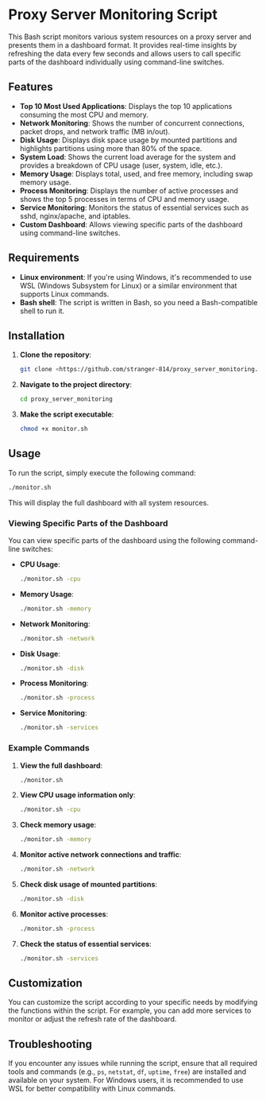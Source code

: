 # Proxy Server Monitoring Script

This Bash script monitors various system resources on a proxy server and presents them in a dashboard format. It provides real-time insights by refreshing the data every few seconds and allows users to call specific parts of the dashboard individually using command-line switches.

## Features
- **Top 10 Most Used Applications**: Displays the top 10 applications consuming the most CPU and memory.
- **Network Monitoring**: Shows the number of concurrent connections, packet drops, and network traffic (MB in/out).
- **Disk Usage**: Displays disk space usage by mounted partitions and highlights partitions using more than 80% of the space.
- **System Load**: Shows the current load average for the system and provides a breakdown of CPU usage (user, system, idle, etc.).
- **Memory Usage**: Displays total, used, and free memory, including swap memory usage.
- **Process Monitoring**: Displays the number of active processes and shows the top 5 processes in terms of CPU and memory usage.
- **Service Monitoring**: Monitors the status of essential services such as sshd, nginx/apache, and iptables.
- **Custom Dashboard**: Allows viewing specific parts of the dashboard using command-line switches.

## Requirements
- **Linux environment**: If you're using Windows, it's recommended to use WSL (Windows Subsystem for Linux) or a similar environment that supports Linux commands.
- **Bash shell**: The script is written in Bash, so you need a Bash-compatible shell to run it.

## Installation

1. **Clone the repository**:
   ```bash
   git clone <https://github.com/stranger-814/proxy_server_monitoring.git>
   ```

2. **Navigate to the project directory**:
   ```bash
   cd proxy_server_monitoring
   ```

3. **Make the script executable**:
   ```bash
   chmod +x monitor.sh
   ```

## Usage

To run the script, simply execute the following command:

```bash
./monitor.sh
```

This will display the full dashboard with all system resources.

### Viewing Specific Parts of the Dashboard

You can view specific parts of the dashboard using the following command-line switches:

- **CPU Usage**:
  ```bash
  ./monitor.sh -cpu
  ```

- **Memory Usage**:
  ```bash
  ./monitor.sh -memory
  ```

- **Network Monitoring**:
  ```bash
  ./monitor.sh -network
  ```

- **Disk Usage**:
  ```bash
  ./monitor.sh -disk
  ```

- **Process Monitoring**:
  ```bash
  ./monitor.sh -process
  ```

- **Service Monitoring**:
  ```bash
  ./monitor.sh -services
  ```

### Example Commands

1. **View the full dashboard**:
   ```bash
   ./monitor.sh
   ```

2. **View CPU usage information only**:
   ```bash
   ./monitor.sh -cpu
   ```

3. **Check memory usage**:
   ```bash
   ./monitor.sh -memory
   ```

4. **Monitor active network connections and traffic**:
   ```bash
   ./monitor.sh -network
   ```

5. **Check disk usage of mounted partitions**:
   ```bash
   ./monitor.sh -disk
   ```

6. **Monitor active processes**:
   ```bash
   ./monitor.sh -process
   ```

7. **Check the status of essential services**:
   ```bash
   ./monitor.sh -services
   ```

## Customization

You can customize the script according to your specific needs by modifying the functions within the script. For example, you can add more services to monitor or adjust the refresh rate of the dashboard.

## Troubleshooting

If you encounter any issues while running the script, ensure that all required tools and commands (e.g., `ps`, `netstat`, `df`, `uptime`, `free`) are installed and available on your system. For Windows users, it is recommended to use WSL for better compatibility with Linux commands.

